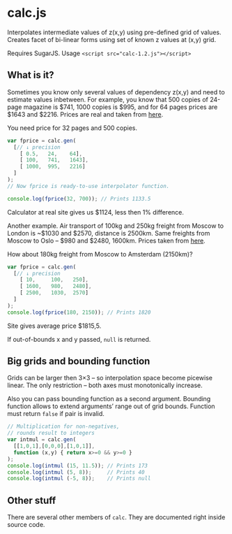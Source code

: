 # calc.js
Interpolates intermediate values of z(x,y) using pre-defined grid of values. Creates facet of bi-linear forms using set of known z values at (x,y) grid.

Requires SugarJS. Usage `<script src="calc-1.2.js"></script>`

## What is it?
Sometimes you know only several values of dependency z(x,y) and need to estimate values inbetween. For example, you know that 500 copies of 24-page magazine is $741, 1000 copies is $995, and for 64 pages prices are $1643 and $2216. Prices are real and taken from [here](http://www.heidelprint.com/CatalogPrinting_MagazinePrinting_InstantQuote.php). 

You need price for 32 pages and 500 copies.

```javascript
var fprice = calc.gen(
  [// ↓ precision 
    [ 0.5,   24,    64],
    [ 100,   741,   1643],
    [ 1000,  995,   2216]
  ]
);
// Now fprice is ready-to-use interpolator function.

console.log(fprice(32, 700)); // Prints 1133.5
```
Calculator at real site gives us $1124, less then 1% difference.

Another example. Air transport of 100kg and 250kg freight from Moscow to London is ~$1030 and $2570, distance is 2500km. Same freights from Moscow to Oslo – $980 and $2480, 1600km. Prices taken from [here](http://worldfreightrates.com/en/freight).

How about 180kg freight from Moscow to Amsterdam (2150km)?
```javascript
var fprice = calc.gen(
  [// ↓ precision 
    [ 10,     100,   250],
    [ 1600,   980,   2480],
    [ 2500,   1030,  2570]
  ]
);
console.log(fprice(180, 2150)); // Prints 1820
```
Site gives average price $1815,5.

If out-of-bounds x and y passed, `null` is returned.

## Big grids and bounding function
Grids can be larger then 3×3 – so interpolation space become picewise linear. 
The only restriction – both axes must monotonically increase.

Also you can pass bounding function as a second argument. Bounding function allows to extend arguments’ range out of 
grid bounds. Function must return `false` if pair is invalid.
```javascript
// Multiplication for non-negatives, 
// rounds result to integers
var intmul = calc.gen(
  [[1,0,1],[0,0,0],[1,0,1]],
  function (x,y) { return x>=0 && y>=0 }
);
console.log(intmul (15, 11.5)); // Prints 173
console.log(intmul (5, 8));     // Prints 40
console.log(intmul (-5, 8));    // Prints null
```
## Other stuff
There are several other members of `calc`. They are documented right inside source code.
